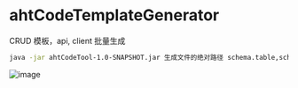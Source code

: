 # ahtCodeTemplateGenerator

CRUD 模板，api, client 批量生成

```bash
java -jar ahtCodeTool-1.0-SNAPSHOT.jar 生成文件的绝对路径 schema.table,schema.table,.....
```

![image](https://user-images.githubusercontent.com/18577499/111151375-5623b200-85ca-11eb-93ce-363b5fa1ee91.png)
